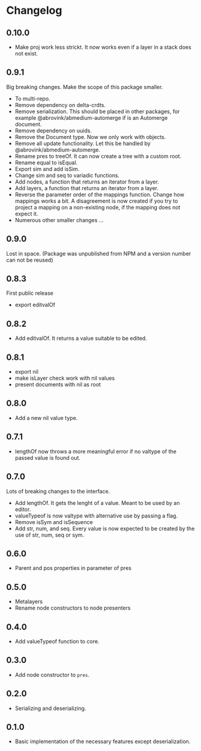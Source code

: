 # Changelog

## 0.10.0

- Make proj work less strickt. It now works even if a layer in a stack does not exist.

## 0.9.1

Big breaking changes. Make the scope of this package smaller.

- To multi-repo.
- Remove dependency on delta-crdts.
- Remove serialization. This should be placed in other packages, for example @abrovink/abmedium-automerge if is an Automerge document.
- Remove dependency on uuids.
- Remove the Document type. Now we only work with objects.
- Remove all update functionality. Let this be handled by @abrovink/abmedium-automerge.
- Rename pres to treeOf. It can now create a tree with a custom root.
- Rename equal to isEqual.
- Export sim and add isSim.
- Change sim and seq to variadic functions.
- Add nodes, a function that returns an iterator from a layer.
- Add layers, a function that returns an iterator from a layer.
- Reverse the parameter order of the mappings function. Change how mappings works a bit. A disagreement is now created if you try to project a mapping on a non-existing node, if the mapping does not expect it.
- Numerous other smaller changes ...

## 0.9.0

Lost in space. (Package was unpublished from NPM and a version number can not be reused)

## 0.8.3

First public release

- export editvalOf

## 0.8.2

- Add editvalOf. It returns a value suitable to be edited.

## 0.8.1

- export nil
- make isLayer check work with nil values
- present documents with nil as root

## 0.8.0

- Add a new nil value type.

## 0.7.1

- lengthOf now throws a more meaningful error if no valtype of the passed value is found out.

## 0.7.0

Lots of breaking changes to the interface.

- Add lengthOf. It gets the lenght of a value. Meant to be used by an editor.
- valueTypeof is now valtype with alternative use by passing a flag.
- Remove isSym and isSequence
- Add str, num, and seq. Every value is now expected to be created by the use of str, num, seq or sym.

## 0.6.0

- Parent and pos properties in parameter of pres

## 0.5.0

- Metalayers
- Rename node constructors to node presenters

## 0.4.0

- Add valueTypeof function to core.

## 0.3.0

- Add node constructor to `pres`.

## 0.2.0

- Serializing and deserializing.

## 0.1.0

- Basic implementation of the necessary features except deserialization.
